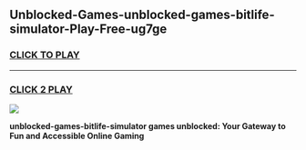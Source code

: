 
## Unblocked-Games-unblocked-games-bitlife-simulator-Play-Free-ug7ge
<h3>
<a href="https://premium76.site?title=unblocked-games-bitlife-simulator&ref=23A">CLICK TO PLAY</a></h3>
<hr>

<h3>
<a href="https://premium76.site?title=unblocked-games-bitlife-simulator&ref=23A">CLICK 2 PLAY</a>
  
</h3>

<a href="https://premium76.site?title=unblocked-games-bitlife-simulator&ref=23A"><img src="https://clearcache.store/games.png"></a>


**unblocked-games-bitlife-simulator games unblocked: Your Gateway to Fun and Accessible Online Gaming**
